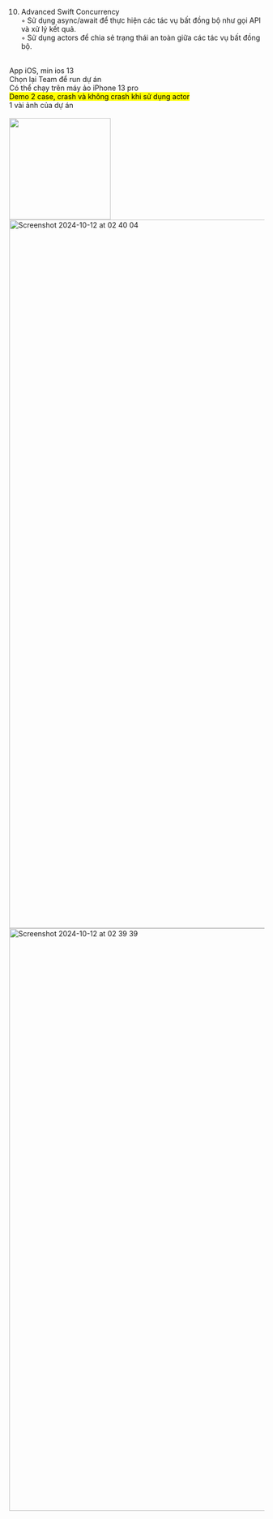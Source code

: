 10. Advanced Swift Concurrency<br/>
◦ Sử dụng async/await để thực hiện các tác vụ bất đồng bộ như gọi API và xử lý kết quả.<br/>
◦ Sử dụng actors để chia sẻ trạng thái an toàn giữa các tác vụ bất đồng bộ.<br/>
<br>
App iOS, min ios 13<br/>
Chọn lại Team để run dự án<br/>
Có thể chạy trên máy ảo iPhone 13 pro<br/>
<mark>
Demo 2 case, crash và không crash khi sử dụng actor
</mark>
<br>
1 vài ảnh của dự án<br>
<br>
<img src="https://github.com/user-attachments/assets/4e342d69-e6e0-4d4c-b7c9-150758cd0f36" width="200" />
<img width="1395" alt="Screenshot 2024-10-12 at 02 40 04" src="https://github.com/user-attachments/assets/293af65e-7caa-4444-82aa-8837348aff09">
<img width="1147" alt="Screenshot 2024-10-12 at 02 39 39" src="https://github.com/user-attachments/assets/c912c421-590f-452f-8856-50ea0a55bef8">
